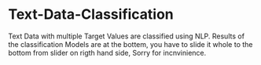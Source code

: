 # Text-Data-Classification
Text Data with multiple Target Values are classified using NLP.
Results of the classification Models are at the bottem, you have to slide it whole to the bottom from slider on rigth hand side, Sorry for incnvinience.
